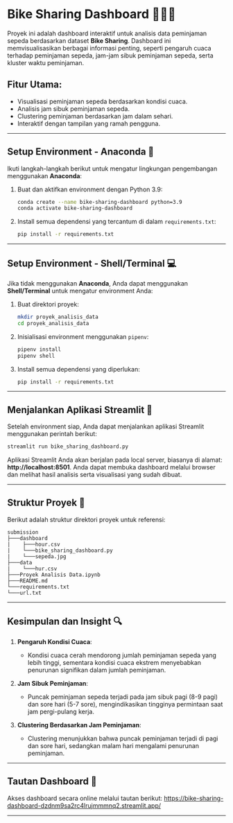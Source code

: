# Bike Sharing Dashboard 🚴‍♂️✨

Proyek ini adalah dashboard interaktif untuk analisis data peminjaman sepeda berdasarkan dataset **Bike Sharing**. Dashboard ini memvisualisasikan berbagai informasi penting, seperti pengaruh cuaca terhadap peminjaman sepeda, jam-jam sibuk peminjaman sepeda, serta kluster waktu peminjaman.

## Fitur Utama:

- Visualisasi peminjaman sepeda berdasarkan kondisi cuaca.
- Analisis jam sibuk peminjaman sepeda.
- Clustering peminjaman berdasarkan jam dalam sehari.
- Interaktif dengan tampilan yang ramah pengguna.

---

## **Setup Environment** - **Anaconda** 🐍

Ikuti langkah-langkah berikut untuk mengatur lingkungan pengembangan menggunakan **Anaconda**:

1. Buat dan aktifkan environment dengan Python 3.9:
    ```bash
    conda create --name bike-sharing-dashboard python=3.9
    conda activate bike-sharing-dashboard
    ```

2. Install semua dependensi yang tercantum di dalam `requirements.txt`:
    ```bash
    pip install -r requirements.txt
    ```

---

## **Setup Environment** - **Shell/Terminal** 💻

Jika tidak menggunakan **Anaconda**, Anda dapat menggunakan **Shell/Terminal** untuk mengatur environment Anda:

1. Buat direktori proyek:
    ```bash
    mkdir proyek_analisis_data
    cd proyek_analisis_data
    ```

2. Inisialisasi environment menggunakan `pipenv`:
    ```bash
    pipenv install
    pipenv shell
    ```

3. Install semua dependensi yang diperlukan:
    ```bash
    pip install -r requirements.txt
    ```

---

## **Menjalankan Aplikasi Streamlit** 🚀

Setelah environment siap, Anda dapat menjalankan aplikasi Streamlit menggunakan perintah berikut:

```bash
streamlit run bike_sharing_dashboard.py
```

Aplikasi Streamlit Anda akan berjalan pada local server, biasanya di alamat: **http://localhost:8501**. Anda dapat membuka dashboard melalui browser dan melihat hasil analisis serta visualisasi yang sudah dibuat.

---

## **Struktur Proyek** 📁

Berikut adalah struktur direktori proyek untuk referensi:

```
submission
├───dashboard
|    ├───hour.csv
|    └───bike_sharing_dashboard.py
|    └───sepeda.jpg
├───data
|    └───hur.csv
├───Proyek Analisis Data.ipynb
├───README.md
└───requirements.txt
└───url.txt
```

---

## **Kesimpulan dan Insight** 🔍

1. **Pengaruh Kondisi Cuaca**:
   - Kondisi cuaca cerah mendorong jumlah peminjaman sepeda yang lebih tinggi, sementara kondisi cuaca ekstrem menyebabkan penurunan signifikan dalam jumlah peminjaman.
   
2. **Jam Sibuk Peminjaman**:
   - Puncak peminjaman sepeda terjadi pada jam sibuk pagi (8-9 pagi) dan sore hari (5-7 sore), mengindikasikan tingginya permintaan saat jam pergi-pulang kerja.
   
3. **Clustering Berdasarkan Jam Peminjaman**:
   - Clustering menunjukkan bahwa puncak peminjaman terjadi di pagi dan sore hari, sedangkan malam hari mengalami penurunan peminjaman.

---

## **Tautan Dashboard** 🔗

Akses dashboard secara online melalui tautan berikut: https://bike-sharing-dashboard-dzdnm9sa2rc4lrujmmmnq2.streamlit.app/

---
